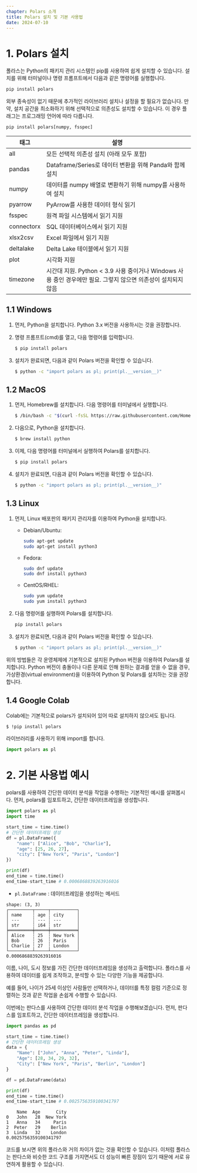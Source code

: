 ```yaml
---
chapter: Polars 소개
title: Polars 설치 및 기본 사용법
date: 2024-07-10
---
```


# 1. Polars 설치

폴라스는 Python의 패키지 관리 시스템인 pip를 사용하여 쉽게 설치할 수 있습니다. 설치를 위해 터미널이나 명령 프롬프트에서 다음과 같은 명령어를 실행합니다.

```bash
pip install polars
```

외부 종속성이 없기 때문에 추가적인 라이브러리 설치나 설정을 할 필요가 없습니다. 만약, 설치 공간을 최소화하기 위해 선택적으로 의존성도 설치할 수 있습니다. 이 경우 플래그는 프로그래밍 언어에 따라 다릅니다.

```bash
pip install polars[numpy, fsspec]
```

| 태그       | 설명                                                                                                          |
| ---------- | ------------------------------------------------------------------------------------------------------------- |
| all        | 모든 선택적 의존성 설치 (아래 모두 포함)                                                                      |
| pandas     | Dataframe/Series로 데이터 변환을 위해 Panda와 함께 설치                                                       |
| numpy      | 데이터를 numpy 배열로 변환하기 위해 numpy를 사용하여 설치                                                     |
| pyarrow    | PyArrow를 사용한 데이터 형식 읽기                                                                             |
| fsspec     | 원격 파일 시스템에서 읽기 지원                                                                                |
| connectorx | SQL 데이터베이스에서 읽기 지원                                                                                |
| xlsx2csv   | Excel 파일에서 읽기 지원                                                                                      |
| deltalake  | Delta Lake 테이블에서 읽기 지원                                                                               |
| plot       | 시각화 지원                                                                                                   |
| timezone   | 시간대 지원. Python < 3.9 사용 중이거나 Windows 사용 중인 경우에만 필요. 그렇지 않으면 의존성이 설치되지 않음 |

## 1.1 Windows

1. 먼저, Python을 설치합니다. Python 3.x 버전을 사용하시는 것을 권장합니다.
2. 명령 프롬프트(cmd)를 열고, 다음 명령어를 입력합니다.

   ```bash
   $ pip install polars
   ```

3. 설치가 완료되면, 다음과 같이 Polars 버전을 확인할 수 있습니다.

   ```bash
   $ python -c "import polars as pl; print(pl.__version__)"
   ```

## 1.2 MacOS

1. 먼저, Homebrew를 설치합니다. 다음 명령어를 터미널에서 실행합니다.

   ```bash
   $ /bin/bash -c "$(curl -fsSL https://raw.githubusercontent.com/Homebrew/install/HEAD/install.sh)"
   ```

2. 다음으로, Python을 설치합니다.

   ```bash
   $ brew install python
   ```

3. 이제, 다음 명령어를 터미널에서 실행하여 Polars를 설치합니다.

   ```bash
   $ pip install polars
   ```

4. 설치가 완료되면, 다음과 같이 Polars 버전을 확인할 수 있습니다.

   ```bash
   $ python -c "import polars as pl; print(pl.__version__)"
   ```

## 1.3 Linux

1. 먼저, Linux 배포판의 패키지 관리자를 이용하여 Python을 설치합니다.
   - Debian/Ubuntu:
     ```bash
     sudo apt-get update
     sudo apt-get install python3
     ```
   - Fedora:
     ```bash
     sudo dnf update
     sudo dnf install python3
     ```
   - CentOS/RHEL:
     ```bash
     sudo yum update
     sudo yum install python3
     ```
2. 다음 명령어를 실행하여 Polars를 설치합니다.

   ```bash
   pip install polars
   ```

3. 설치가 완료되면, 다음과 같이 Polars 버전을 확인할 수 있습니다.

   ```bash
   $ python -c "import polars as pl; print(pl.__version__)"
   ```

위의 방법들은 각 운영체제에 기본적으로 설치된 Python 버전을 이용하여 Polars를 설치합니다. Python 버전이 충돌이나 다른 문제로 인해 원하는 결과를 얻을 수 없을 경우, 가상환경(virtual environment)을 이용하여 Python 및 Polars를 설치하는 것을 권장합니다.

## 1.4 Google Colab

Colab에는 기본적으로 polars가 설치되어 있어 따로 설치하지 않으셔도 됩니다.

```bash
$ !pip install polars
```

라이브러리를 사용하기 위해 import를 합니다.

```python
import polars as pl
```

# 2. 기본 사용법 예시

polars를 사용하여 간단한 데이터 분석을 작업을 수행하는 기본적인 예시를 살펴봅시다. 먼저, polars를 임포트하고, 간단한 데이터프레임을 생성합니다.

```python
import polars as pl
import time

start_time = time.time()
# 간단한 데이터프레임 생성
df = pl.DataFrame({
    "name": ["Alice", "Bob", "Charlie"],
    "age": [25, 26, 27],
    "city": ["New York", "Paris", "London"]
})

print(df)
end_time = time.time()
end_time-start_time # 0.0006868839263916016
```

- `pl.DataFrame` : 데이터프레임을 생성하는 메서드

```
shape: (3, 3)
┌─────────┬─────┬──────────┐
│ name    ┆ age ┆ city     │
│ ---     ┆ --- ┆ ---      │
│ str     ┆ i64 ┆ str      │
╞═════════╪═════╪══════════╡
│ Alice   ┆ 25  ┆ New York │
│ Bob     ┆ 26  ┆ Paris    │
│ Charlie ┆ 27  ┆ London   │
└─────────┴─────┴──────────┘
0.0006868839263916016
```

이름, 나이, 도시 정보를 가진 간단한 데이터프레임을 생성하고 출력합니다. 폴라스를 사용하여 데이터를 쉽게 조작하고, 분석할 수 있는 다양한 기능을 제공합니다.

예를 들어, 나이가 25세 이상인 사람들만 선택하거나, 데이터를 특정 컬럼 기준으로 정렬하는 것과 같은 작업을 손쉽게 수행할 수 있습니다.

이번에는 판다스를 사용하여 간단한 데이터 분석 작업을 수행해보겠습니다. 먼저, 판다스를 임포트하고, 간단한 데이터프레임을 생성합니다.

```python
import pandas as pd

start_time = time.time()
# 간단한 데이터프레임 생성
data = {
    "Name": ["John", "Anna", "Peter", "Linda"],
    "Age": [28, 34, 29, 32],
    "City": ["New York", "Paris", "Berlin", "London"]
}

df = pd.DataFrame(data)

print(df)
end_time = time.time()
end_time-start_time # 0.0025756359100341797
```

```
    Name  Age      City
0   John   28  New York
1   Anna   34     Paris
2  Peter   29    Berlin
3  Linda   32    London
0.0025756359100341797
```

코드를 보시면 위의 폴라스와 거의 차이가 없는 것을 확인할 수 있습니다. 이처럼 폴라스는 판다스와 비슷한 코드 구조를 가지면서도 더 성능이 빠른 장점이 있기 때문에 서로 유연하게 활용할 수 있습니다.
